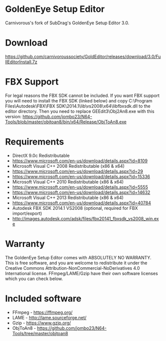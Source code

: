 # GoldenEye Setup Editor
Carnivorous's fork of SubDrag's GoldenEye Setup Editor 3.0.

# Download
https://github.com/carnivoroussociety/GoldEditor/releases/download/3.0/FullEditorInstall.7z

# FBX Support
For legal reasons the FBX SDK cannot be included. If you want FBX support you will need to install the FBX SDK (linked below) and copy C:\Program Files\Autodesk\FBX\FBX SDK\2014.1\lib\vs2008\x64\libfbxsdk.dll to the editor directory. Then you need to replace GEEdit3\Obj2An8.exe with this version: https://github.com/jombo23/N64-Tools/blob/master/objtoan8/bin/x64/Release/ObjToAn8.exe

# Requirements
* DirectX 9.0c Redistributable
* https://www.microsoft.com/en-us/download/details.aspx?id=8109
* Microsoft Visual C++ 2008 Redistributable (x86 & x64)
* https://www.microsoft.com/en-us/download/details.aspx?id=29
* https://www.microsoft.com/en-us/download/details.aspx?id=15336
* Microsoft Visual C++ 2010 Redistributable (x86 & x64)
* https://www.microsoft.com/en-us/download/details.aspx?id=5555
* https://www.microsoft.com/en-us/download/details.aspx?id=14632
* Microsoft Visual C++ 2013 Redistributable (x86 & x64)
* https://www.microsoft.com/en-us/download/details.aspx?id=40784
* Autodesk FBX SDK 2014.1 VS2008 (optional, required for FBX import/export)
* http://images.autodesk.com/adsk/files/fbx20141_fbxsdk_vs2008_win.exe

# Warranty
The GoldenEye Setup Editor comes with ABSOLUTELY NO WARRANTY.
This is free software, and you are welcome to redistribute it under the Creative Commons Attribution-NonCommercial-NoDerivatives 4.0 International license. FFmpeg/LAME/Gzip have their own software licenses which you can check below.

# Included software
* FFmpeg - https://ffmpeg.org/
* LAME - http://lame.sourceforge.net/
* Gzip - https://www.gzip.org/
* ObjToAn8 - https://github.com/jombo23/N64-Tools/tree/master/objtoan8
